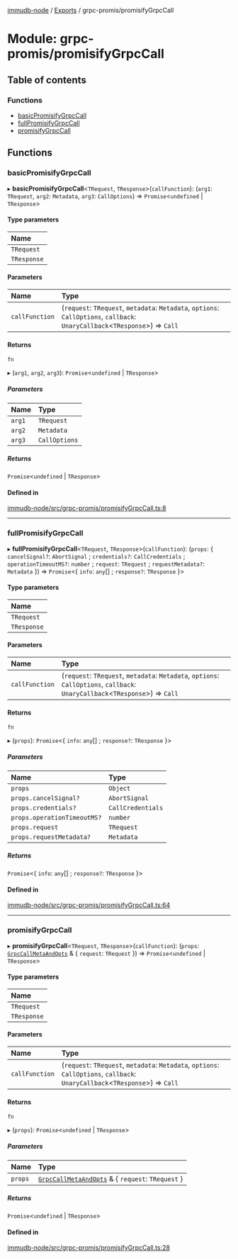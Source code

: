 [immudb-node](../README.md) / [Exports](../modules.md) / grpc-promis/promisifyGrpcCall

# Module: grpc-promis/promisifyGrpcCall

## Table of contents

### Functions

- [basicPromisifyGrpcCall](grpc_promis_promisifyGrpcCall.md#basicpromisifygrpccall)
- [fullPromisifyGrpcCall](grpc_promis_promisifyGrpcCall.md#fullpromisifygrpccall)
- [promisifyGrpcCall](grpc_promis_promisifyGrpcCall.md#promisifygrpccall)

## Functions

### basicPromisifyGrpcCall

▸ **basicPromisifyGrpcCall**<`TRequest`, `TResponse`\>(`callFunction`): (`arg1`: `TRequest`, `arg2`: `Metadata`, `arg3`: `CallOptions`) => `Promise`<`undefined` \| `TResponse`\>

#### Type parameters

| Name |
| :------ |
| `TRequest` |
| `TResponse` |

#### Parameters

| Name | Type |
| :------ | :------ |
| `callFunction` | (`request`: `TRequest`, `metadata`: `Metadata`, `options`: `CallOptions`, `callback`: `UnaryCallback`<`TResponse`\>) => `Call` |

#### Returns

`fn`

▸ (`arg1`, `arg2`, `arg3`): `Promise`<`undefined` \| `TResponse`\>

##### Parameters

| Name | Type |
| :------ | :------ |
| `arg1` | `TRequest` |
| `arg2` | `Metadata` |
| `arg3` | `CallOptions` |

##### Returns

`Promise`<`undefined` \| `TResponse`\>

#### Defined in

[immudb-node/src/grpc-promis/promisifyGrpcCall.ts:8](https://github.com/user3232/node-immu-db/blob/2e88686/immudb-node/src/grpc-promis/promisifyGrpcCall.ts#L8)

___

### fullPromisifyGrpcCall

▸ **fullPromisifyGrpcCall**<`TRequest`, `TResponse`\>(`callFunction`): (`props`: { `cancelSignal?`: `AbortSignal` ; `credentials?`: `CallCredentials` ; `operationTimeoutMS?`: `number` ; `request`: `TRequest` ; `requestMetadata?`: `Metadata`  }) => `Promise`<{ `info`: `any`[] ; `response?`: `TResponse`  }\>

#### Type parameters

| Name |
| :------ |
| `TRequest` |
| `TResponse` |

#### Parameters

| Name | Type |
| :------ | :------ |
| `callFunction` | (`request`: `TRequest`, `metadata`: `Metadata`, `options`: `CallOptions`, `callback`: `UnaryCallback`<`TResponse`\>) => `Call` |

#### Returns

`fn`

▸ (`props`): `Promise`<{ `info`: `any`[] ; `response?`: `TResponse`  }\>

##### Parameters

| Name | Type |
| :------ | :------ |
| `props` | `Object` |
| `props.cancelSignal?` | `AbortSignal` |
| `props.credentials?` | `CallCredentials` |
| `props.operationTimeoutMS?` | `number` |
| `props.request` | `TRequest` |
| `props.requestMetadata?` | `Metadata` |

##### Returns

`Promise`<{ `info`: `any`[] ; `response?`: `TResponse`  }\>

#### Defined in

[immudb-node/src/grpc-promis/promisifyGrpcCall.ts:64](https://github.com/user3232/node-immu-db/blob/2e88686/immudb-node/src/grpc-promis/promisifyGrpcCall.ts#L64)

___

### promisifyGrpcCall

▸ **promisifyGrpcCall**<`TRequest`, `TResponse`\>(`callFunction`): (`props`: [`GrpcCallMetaAndOpts`](types_GrpcCallMetaAndOpts.md#grpccallmetaandopts) & { `request`: `TRequest`  }) => `Promise`<`undefined` \| `TResponse`\>

#### Type parameters

| Name |
| :------ |
| `TRequest` |
| `TResponse` |

#### Parameters

| Name | Type |
| :------ | :------ |
| `callFunction` | (`request`: `TRequest`, `metadata`: `Metadata`, `options`: `CallOptions`, `callback`: `UnaryCallback`<`TResponse`\>) => `Call` |

#### Returns

`fn`

▸ (`props`): `Promise`<`undefined` \| `TResponse`\>

##### Parameters

| Name | Type |
| :------ | :------ |
| `props` | [`GrpcCallMetaAndOpts`](types_GrpcCallMetaAndOpts.md#grpccallmetaandopts) & { `request`: `TRequest`  } |

##### Returns

`Promise`<`undefined` \| `TResponse`\>

#### Defined in

[immudb-node/src/grpc-promis/promisifyGrpcCall.ts:28](https://github.com/user3232/node-immu-db/blob/2e88686/immudb-node/src/grpc-promis/promisifyGrpcCall.ts#L28)
